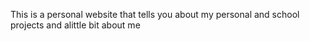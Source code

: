 This is a personal website that tells you about my personal and school projects and alittle bit about me 
